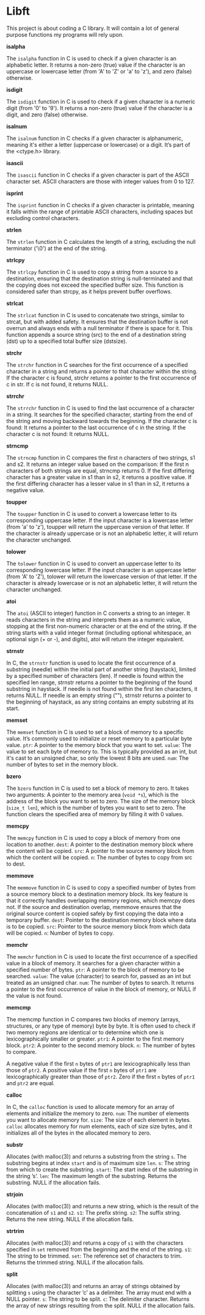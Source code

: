 # Libft
This project is about coding a C library.
It will contain a lot of general purpose functions my programs will rely upon.

**isalpha**

The `isalpha` function in C is used to check if a given character is an alphabetic letter. It returns a non-zero (true) value if the character is an uppercase or lowercase letter (from 'A' to 'Z' or 'a' to 'z'), and zero (false) otherwise.

**isdigit**

The `isdigit` function in C is used to check if a given character is a numeric digit (from '0' to '9'). It returns a non-zero (true) value if the character is a digit, and zero (false) otherwise.

**isalnum**

The `isalnum` function in C checks if a given character is alphanumeric, meaning it's either a letter (uppercase or lowercase) or a digit. It’s part of the <ctype.h> library.

**isascii**

The `isascii` function in C checks if a given character is part of the ASCII character set. ASCII characters are those with integer values from 0 to 127.

**isprint**

The `isprint` function in C checks if a given character is printable, meaning it falls within the range of printable ASCII characters, including spaces but excluding control characters.

**strlen**

The `strlen` function in C calculates the length of a string, excluding the null terminator ('\0') at the end of the string.

**strlcpy**

The `strlcpy` function in C is used to copy a string from a source to a destination, ensuring that the destination string is null-terminated and that the copying does not exceed the specified buffer size. This function is considered safer than strcpy, as it helps prevent buffer overflows.

**strlcat**

The `strlcat` function in C is used to concatenate two strings, similar to strcat, but with added safety. It ensures that the destination buffer is not overrun and always ends with a null terminator if there is space for it. This function appends a source string (src) to the end of a destination string (dst) up to a specified total buffer size (dstsize).

**strchr**

The `strchr` function in C searches for the first occurrence of a specified character in a string and returns a pointer to that character within the string. If the character c is found, strchr returns a pointer to the first occurrence of c in str.
If c is not found, it returns NULL.

**strrchr**

The `strrchr` function in C is used to find the last occurrence of a character in a string. It searches for the specified character, starting from the end of the string and moving backward towards the beginning.
If the character c is found: It returns a pointer to the last occurrence of c in the string.
If the character c is not found: It returns NULL.

**strncmp**

The `strncmp` function in C compares the first n characters of two strings, s1 and s2. It returns an integer value based on the comparison:
If the first n characters of both strings are equal, strncmp returns 0.
If the first differing character has a greater value in s1 than in s2, it returns a positive value.
If the first differing character has a lesser value in s1 than in s2, it returns a negative value.

**toupper**

The `toupper` function in C is used to convert a lowercase letter to its corresponding uppercase letter. If the input character is a lowercase letter (from 'a' to 'z'), toupper will return the uppercase version of that letter. If the character is already uppercase or is not an alphabetic letter, it will return the character unchanged.

**tolower**

The `tolower` function in C is used to convert an uppercase letter to its corresponding lowercase letter. If the input character is an uppercase letter (from 'A' to 'Z'), tolower will return the lowercase version of that letter. If the character is already lowercase or is not an alphabetic letter, it will return the character unchanged.

**atoi**

The `atoi` (ASCII to integer) function in C converts a string to an integer. It reads characters in the string and interprets them as a numeric value, stopping at the first non-numeric character or at the end of the string. If the string starts with a valid integer format (including optional whitespace, an optional sign (+ or -), and digits), atoi will return the integer equivalent.

**strnstr**

In C, the `strnstr` function is used to locate the first occurrence of a substring (needle) within the initial part of another string (haystack), limited by a specified number of characters (len).
If needle is found within the specified len range, strnstr returns a pointer to the beginning of the found substring in haystack.
If needle is not found within the first len characters, it returns NULL.
If needle is an empty string (""), strnstr returns a pointer to the beginning of haystack, as any string contains an empty substring at its start.

**memset**

The `memset` function in C is used to set a block of memory to a specific value. It’s commonly used to initialize or reset memory to a particular byte value. 
`ptr`: A pointer to the memory block that you want to set.
`value`: The value to set each byte of memory to. This is typically provided as an int, but it's cast to an unsigned char, so only the lowest 8 bits are used.
`num`: The number of bytes to set in the memory block.

**bzero**

The `bzero` function in C is used to set a block of memory to zero. It takes two arguments:
A pointer to the memory area (`void *s`), which is the address of the block you want to set to zero.
The size of the memory block (`size_t len`), which is the number of bytes you want to set to zero.
The function clears the specified area of memory by filling it with 0 values.

**memcpy**

The `memcpy` function in C is used to copy a block of memory from one location to another. 
`dest`: A pointer to the destination memory block where the content will be copied.
`src`: A pointer to the source memory block from which the content will be copied.
`n`: The number of bytes to copy from src to dest.

**memmove**

The `memmove` function in C is used to copy a specified number of bytes from a source memory block to a destination memory block. Its key feature is that it correctly handles overlapping memory regions, which memcpy does not. If the source and destination overlap, memmove ensures that the original source content is copied safely by first copying the data into a temporary buffer.
`dest`: Pointer to the destination memory block where data is to be copied.
`src`: Pointer to the source memory block from which data will be copied.
`n`: Number of bytes to copy.

**memchr**

The `memchr` function in C is used to locate the first occurrence of a specified value in a block of memory. It searches for a given character within a specified number of bytes.
`ptr`: A pointer to the block of memory to be searched.
`value`: The value (character) to search for, passed as an int but treated as an unsigned char.
`num`: The number of bytes to search.
It returns a pointer to the first occurrence of value in the block of memory, or NULL if the value is not found.

**memcmp**

The memcmp function in C compares two blocks of memory (arrays, structures, or any type of memory) byte by byte. It is often used to check if two memory regions are identical or to determine which one is lexicographically smaller or greater.
`ptr1`: A pointer to the first memory block.
`ptr2`: A pointer to the second memory block.
`n`: The number of bytes to compare.

A negative value if the first `n` bytes of `ptr1` are lexicographically less than those of `ptr2`.
A positive value if the first `n` bytes of `ptr1` are lexicographically greater than those of `ptr2`.
Zero if the first `n` bytes of `ptr1` and `ptr2` are equal.

**calloc**

In C, the `calloc` function is used to allocate memory for an array of elements and initialize the memory to zero. 
`num`: The number of elements you want to allocate memory for.
`size`: The size of each element in bytes.
`calloc` allocates memory for num elements, each of size size bytes, and it initializes all of the bytes in the allocated memory to zero.

**substr**

Allocates (with malloc(3)) and returns a substring
from the string `s`. The substring begins at index `start` and is of maximum size `len`.
`s`: The string from which to create the substring.
`start`: The start index of the substring in the
string ’s’. 
`len`: The maximum length of the substring. Returns the substring. NULL if the allocation fails.

**strjoin**

Allocates (with malloc(3)) and returns a new string, which is the result of the concatenation of `s1` and `s2`.
`s1`: The prefix string.
`s2`: The suffix string.
Returns the new string. NULL if the allocation fails.

**strtrim**

Allocates (with malloc(3)) and returns a copy of `s1` with the characters specified in `set` removed from the beginning and the end of the string.
`s1`: The string to be trimmed.
`set`: The reference set of characters to trim.
Returns the trimmed string. NULL if the allocation fails.

**split**

Allocates (with malloc(3)) and returns an array of strings obtained by splitting `s` using the character ’c’ as a delimiter. The array must end with a NULL pointer.
`s`: The string to be split.
`c`: The delimiter character.
Returns the array of new strings resulting from the split. NULL if the allocation fails.
